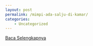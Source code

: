 ```yaml
---
layout: post
permalink: /mimpi-ada-salju-di-kamar/
categories:
    - Uncategorized
---
```


[Baca Selengkapnya](/02)
